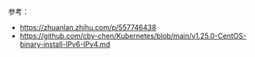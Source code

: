

参考：

- https://zhuanlan.zhihu.com/p/557746438
- https://github.com/cby-chen/Kubernetes/blob/main/v1.25.0-CentOS-binary-install-IPv6-IPv4.md